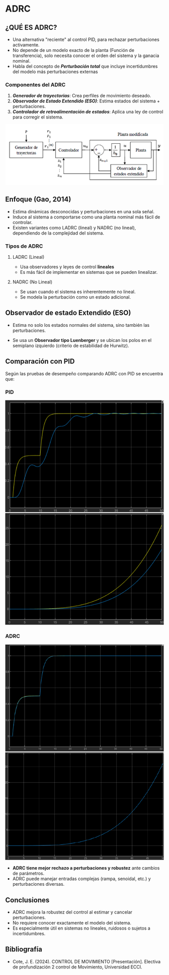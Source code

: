# ADRC

## ¿QUÉ ES ADRC?

+ Una alternativa "reciente" al control PID, para rechazar perturbaciones activamente.
+ No depende de un modelo exacto de la planta (Función de transferencia), solo necesita conocer el orden del sistema y la ganacia nominal.
+ Habla del concepto de ***Perturbación total*** que incluye incertidumbres del modelo más perturbaciones externas

### Componentes del ADRC

1. ***Generador de trayectorias***: Crea perfiles de movimiento deseado.
2. ***Observador de Estado Extendido (ESO)***: Estima estados del sistema + perturbaciones.
3. ***Controlador de retroalimentación de estados***: Aplica una ley de control para corregir el sistema.

![Componentes ADRC](/Imagenes/componentesADRC.png)

## Enfoque (Gao, 2014)

* Estima dinámicas desconocidas y perturbaciones en una sola señal.
* Induce al sistema a comportarse como una planta nominal más fácil de controlar.
* Existen variantes como LADRC (lineal) y NADRC (no lineal), dependiendo de la complejidad del sistema.

### Tipos de ADRC

1. LADRC (Lineal)
    * Usa observadores y leyes de control **lineales**
    * Es más fácil de implementar en sistemas que se pueden linealizar.

2. NADRC (No Lineal)
    * Se usan cuando el sistema es inherentemente no lineal.
    * Se modela la perturbación como un estado adicional.

## Observador de estado Extendido (ESO)

* Estima no solo los estados normales del sistema, sino también las perturbaciones.

* Se usa un **Observador tipo Luenberger** y se ubican los polos en el semiplano izquierdo (criterio de estabilidad de Hurwitz).

## Comparación con PID

Según las pruebas de desempeño comparando ADRC con PID se encuentra que:

### PID
![Comparación 1 PID](/Imagenes/pruebas1PID.png)
![Comparación 1 PID](/Imagenes/pruebas2PID.png)

### ADRC
![Comparación 1 ADRC](/Imagenes/pruebas1ADRC.png)
![Comparación 1 ADRC](/Imagenes/pruebas2ADRC.png)

* **ADRC tiene mejor rechazo a perturbaciones y robustez** ante cambios de parámetros.
*  ADRC puede manejar entradas complejas (rampa, senoidal, etc.) y perturbaciones diversas.


## Conclusiones

* ADRC mejora la robustez del control al estimar y cancelar perturbaciones.
*  No requiere conocer exactamente el modelo del sistema.
*  Es especialmente útil en sistemas no lineales, ruidosos o sujetos a incertidumbres.

## Bibliografía

 + Cote, J. E. (2024). CONTROL DE MOVIMIENTO [Presentación]. Electiva de profundización 2 control de Movimiento, Universidad ECCI.